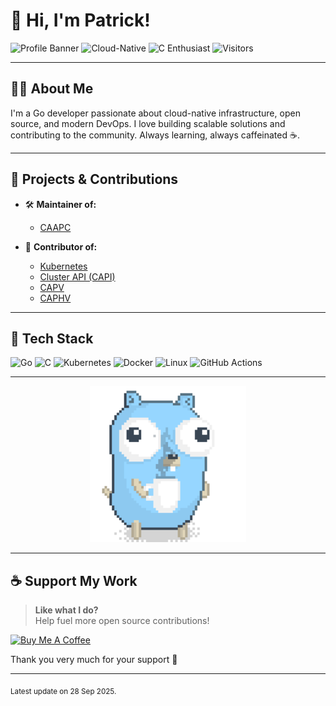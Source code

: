 # 👋 Hi, I'm Patrick!

![Profile Banner](https://img.shields.io/badge/Go-Developer-00ADD8?style=flat-square&logo=go)
![Cloud-Native](https://img.shields.io/badge/Cloud--Native-4285F4?logo=google-cloud&logoColor=white)
![C Enthusiast](https://img.shields.io/badge/C-Enthusiast-00599C?logo=c&logoColor=white)
![Visitors](https://visitor-badge.laobi.icu/badge?page_id=PatrickLaabs.patricklaabs)

---

## 🧑‍💻 About Me

I'm a Go developer passionate about cloud-native infrastructure, open source, and modern DevOps. I love building scalable solutions and contributing to the community. Always learning, always caffeinated ☕.

---

## 🚀 Projects & Contributions

- 🛠️ **Maintainer of:** 
     - [CAAPC](https://github.com/eitco/cluster-api-addon-provider-cdk8s)

- 🤝 **Contributor of:** 
     - [Kubernetes](https://github.com/kubernetes/kubernetes)
     - [Cluster API (CAPI)](https://github.com/kubernetes-sigs/cluster-api)
     - [CAPV](https://github.com/kubernetes-sigs/cluster-api-provider-vsphere)
     - [CAPHV](https://github.com/rancher-sandbox/cluster-api-provider-harvester)

---

## 🔧 Tech Stack

![Go](https://img.shields.io/badge/-Go-00ADD8?logo=go&logoColor=white)
![C](https://img.shields.io/badge/-C-00599C?logo=c&logoColor=white)
![Kubernetes](https://img.shields.io/badge/-Kubernetes-326CE5?logo=kubernetes&logoColor=white)
![Docker](https://img.shields.io/badge/-Docker-2496ED?logo=docker&logoColor=white)
![Linux](https://img.shields.io/badge/-Linux-FCC624?logo=linux&logoColor=black)
![GitHub Actions](https://img.shields.io/badge/-GitHub%20Actions-2088FF?logo=github-actions&logoColor=white)

---

<p align="center">
  <img src="/images/gopher_with_coffee.gif" alt="Gopher with Coffee" width="250"/>
</p>

---

## ☕ Support My Work

> **Like what I do?**  
> Help fuel more open source contributions!

<p>
  <a href='https://www.buymeacoffee.com/patricklaabs' target='_blank'>
    <img src='https://cdn.buymeacoffee.com/buttons/default-orange.png' alt='Buy Me A Coffee' height='41' width='174'>
  </a>
</p>

Thank you very much for your support 🚀

---

<sub>Latest update on 28 Sep 2025.</sub>
